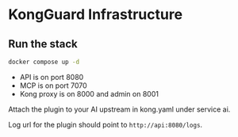 # KongGuard Infrastructure

## Run the stack

```bash
docker compose up -d
```

- API is on port 8080
- MCP is on port 7070  
- Kong proxy is on 8000 and admin on 8001

Attach the plugin to your AI upstream in kong.yaml under service ai.

Log url for the plugin should point to `http://api:8080/logs`.
